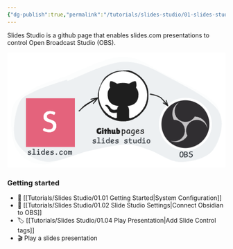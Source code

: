 ```yaml
---
{"dg-publish":true,"permalink":"/tutorials/slides-studio/01-slides-studio/","noteIcon":""}
---
```



Slides Studio is a github page that enables slides.com presentations to control Open Broadcast Studio (OBS).

![Drawing slides studio diagram.excalidraw.png](/img/user/Excalidraw/Drawing%20slides%20studio%20diagram.excalidraw.png)


### Getting started

- 🔧 [[Tutorials/Slides Studio/01.01 Getting Started\|System Configuration]]
- 🔌 [[Tutorials/Slides Studio/01.02 Slide Studio Settings\|Connect Obsidian to OBS]]
- 🏷️ [[Tutorials/Slides Studio/01.04 Play Presentation\|Add Slide Control tags]]
- 🎬 Play a slides presentation


